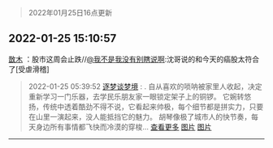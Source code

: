 > 2022年01月25日16点更新
<link rel="stylesheet" href="https://cdn.jsdelivr.net/gh/taotie6/sampleJSON@main/css/photo_show.css">
<meta name="referrer" content="no-referrer" />


 ## 2022-01-25 15:10:57 

 [㪚木](https://www.coolapk.com/feed/33084400?shareKey=MDBkMzM4YmNhNzBjNjFlZmFlMmM~) ：股市这周会止跌//<a class="feed-link-uname" href="/u/我不是我没有别瞎说啊">@我不是我没有别瞎说啊</a>:沈哥说的和今天的癌股太符合了[受虐滑稽] 

<div class="album">
</div>

> 2022-01-25 05:39:52 
> [逐梦谈梦境](https://www.coolapk.com/feed/33075055?shareKey=ZDUyZDdiNWQxNzFmNjFlZmFlMmM~) : .   自从喜欢的唢呐被家里人收起，决定重新学习一门乐器，去学民乐朋友家一眼锁定架子上的铜锣。 它婉转悠扬，传统中透着酷劲不得不说，它看起来帅极，每个细节都是拼实力，只要在山里一演起来，没人能抵挡它的魅力。 胡琴像极了城市人的快节奏，每天身边所有事情都飞快而冷漠的穿梭... <a href="">查看更多</a> 
[图片](http://image.coolapk.com/feed/2022/0125/05/632663_620d7f88_0389_4861_124@2160x3839.jpeg)
[图片](http://image.coolapk.com/feed/2022/0125/05/632663_b0dd2ba3_0389_4867_103@3839x2160.jpeg)

 ------- 

